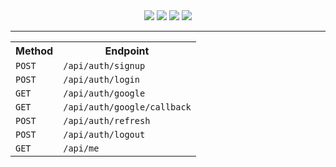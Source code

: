 <div align="center">
  <a href="#"><img src="https://img.shields.io/badge/Fastify-black?style=for-the-badge&logo=fastify&logoColor=white" /></a>
  <a href="#"><img src="https://img.shields.io/badge/Node.js-339933?style=for-the-badge&logo=nodedotjs&logoColor=white" /></a>
  <a href="#"><img src="https://img.shields.io/badge/JWT-000000?style=for-the-badge&logo=JSON%20web%20tokens&logoColor=pink" /></a>
  <a href="#"><img src="https://img.shields.io/badge/OAuth-EB5424?style=for-the-badge&logo=auth0&logoColor=white" /></a>
</div>

---

<div align="center">
  <table>
    <tr>
      <th>Method</th>
      <th>Endpoint</th>
    </tr>
    <tr>
      <td><code>POST</code></td>
      <td><code>/api/auth/signup</code></td>
    </tr>
    <tr>
      <td><code>POST</code></td>
      <td><code>/api/auth/login</code></td>
    </tr>
    <tr>
      <td><code>GET</code></td>
      <td><code>/api/auth/google</code></td>
    </tr>
    <tr>
      <td><code>GET</code></td>
      <td><code>/api/auth/google/callback</code></td>
    </tr>
    <tr>
      <td><code>POST</code></td>
      <td><code>/api/auth/refresh</code></td>
    </tr>
    <tr>
      <td><code>POST</code></td>
      <td><code>/api/auth/logout</code></td>
    </tr>
    <tr>
      <td><code>GET</code></td>
      <td><code>/api/me</code></td>
    </tr>
  </table>
</div>

